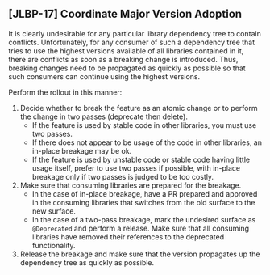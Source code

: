 [JLBP-17] Coordinate Major Version Adoption
-------------------------------------------

It is clearly undesirable for any particular library dependency tree to contain
conflicts. Unfortunately, for any consumer of such a dependency tree that tries
to use the highest versions available of all libraries contained in it, there
are conflicts as soon as a breaking change is introduced. Thus, breaking changes
need to be propagated as quickly as possible so that such consumers can continue
using the highest versions.

Perform the rollout in this manner:

1. Decide whether to break the feature as an atomic change or to perform the
   change in two passes (deprecate then delete).
   - If the feature is used by stable code in other libraries, you must use two
     passes.
   - If there does not appear to be usage of the code in other libraries, an
     in-place breakage may be ok.
   - If the feature is used by unstable code or stable code having little usage
     itself, prefer to use two passes if possible, with in-place breakage only
     if two passes is judged to be too costly.
2. Make sure that consuming libraries are prepared for the breakage.
   - In the case of in-place breakage, have a PR prepared and approved in the
     consuming libraries that switches from the old surface to the new surface.
   - In the case of a two-pass breakage, mark the undesired surface as
     `@Deprecated` and perform a release. Make sure that all consuming libraries
     have removed their references to the deprecated functionality.
3. Release the breakage and make sure that the version propagates up the
   dependency tree as quickly as possible.
